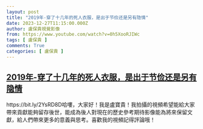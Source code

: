 ```yaml
---
layout: post
title: "2019年-穿了十几年的死人衣服，是出于节俭还是另有隐情"
date: 2023-12-27T11:15:00.000Z
author: 盧保貴視覺影像
from: https://www.youtube.com/watch?v=0h5XooRJIWc
tags: [ 盧保貴 ]
comments: True
categories: [ 盧保貴 ]
---
```

<!--1703675700000-->
[2019年-穿了十几年的死人衣服，是出于节俭还是另有隐情](https://www.youtube.com/watch?v=0h5XooRJIWc)
------

<div>
https://bit.ly/2YsRD8D哈嘍，大家好！我是盧寶貴！我拍攝的視頻希望能給大家帶來貢獻能夠留存後世，能成為後人對現在的歷史參考期待影像能為將來保留文獻，給人們帶來更多的意義與思考。喜歡我的視頻記得評論哦！
</div>
